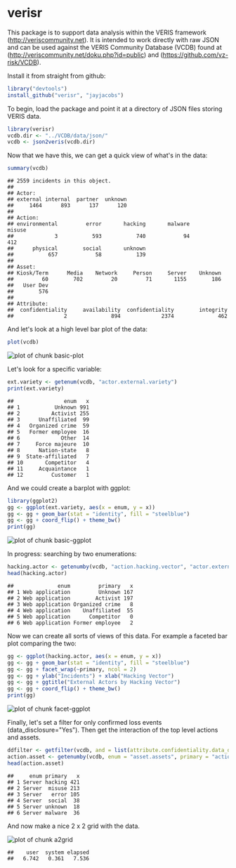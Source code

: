 verisr
========================================================

This package is to support data analysis within the VERIS framework (http://veriscommunity.net).  It is intended to work directly with raw JSON and can be used against the VERIS Community Database (VCDB) found at (http://veriscommunity.net/doku.php?id=public) and (https://github.com/vz-risk/VCDB).

Install it from straight from github:




```r
library("devtools")
install_github("verisr", "jayjacobs")
```


To begin, load the package and point it at a directory of JSON files storing VERIS data.


```r
library(verisr)
vcdb.dir <- "../VCDB/data/json/"
vcdb <- json2veris(vcdb.dir)
```


Now that we have this, we can get a quick view of what's in the data:


```r
summary(vcdb)
```

```
## 2559 incidents in this object.
## 
## Actor:
## external internal  partner  unknown 
##     1464      893      137      120 
## 
## Action:
## environmental         error       hacking       malware        misuse 
##             3           593           740            94           412 
##      physical        social       unknown 
##           657            58           139 
## 
## Asset:
## Kiosk/Term      Media    Network     Person     Server    Unknown 
##         60        702         20         71       1155        186 
##   User Dev 
##        576 
## 
## Attribute:
##  confidentiality     availability  confidentiality        integrity 
##                2              894             2374              462
```


And let's look at a high level bar plot of the data:


```r
plot(vcdb)
```

![plot of chunk basic-plot](figure/basic-plot.png) 


Let's look for a specific variable:


```r
ext.variety <- getenum(vcdb, "actor.external.variety")
print(ext.variety)
```

```
##                enum   x
## 1           Unknown 991
## 2          Activist 255
## 3      Unaffiliated  99
## 4   Organized crime  59
## 5   Former employee  16
## 6             Other  14
## 7     Force majeure  10
## 8      Nation-state   8
## 9  State-affiliated   7
## 10       Competitor   4
## 11     Acquaintance   1
## 12         Customer   1
```


And we could create a barplot with ggplot:


```r
library(ggplot2)
gg <- ggplot(ext.variety, aes(x = enum, y = x))
gg <- gg + geom_bar(stat = "identity", fill = "steelblue")
gg <- gg + coord_flip() + theme_bw()
print(gg)
```

![plot of chunk basic-ggplot](figure/basic-ggplot.png) 


In progress: searching by two enumerations:


```r
hacking.actor <- getenumby(vcdb, "action.hacking.vector", "actor.external.variety")
head(hacking.actor)
```

```
##              enum         primary   x
## 1 Web application         Unknown 167
## 2 Web application        Activist 197
## 3 Web application Organized crime   8
## 4 Web application    Unaffiliated  55
## 5 Web application      Competitor   0
## 6 Web application Former employee   2
```


Now we can create all sorts of views of this data.
For example a faceted bar plot comparing the two:


```r
gg <- ggplot(hacking.actor, aes(x = enum, y = x))
gg <- gg + geom_bar(stat = "identity", fill = "steelblue")
gg <- gg + facet_wrap(~primary, ncol = 2)
gg <- gg + ylab("Incidents") + xlab("Hacking Vector")
gg <- gg + ggtitle("External Actors by Hacking Vector")
gg <- gg + coord_flip() + theme_bw()
print(gg)
```

![plot of chunk facet-ggplot](figure/facet-ggplot.png) 


Finally, let's set a filter for only confirmed loss events (data_disclosure="Yes").
Then get the interaction of the top level actions and assets.


```r
ddfilter <- getfilter(vcdb, and = list(attribute.confidentiality.data_disclosure = "Yes"))
action.asset <- getenumby(vcdb, enum = "asset.assets", primary = "action", filter = ddfilter)
head(action.asset)
```

```
##     enum primary   x
## 1 Server hacking 421
## 2 Server  misuse 213
## 3 Server   error 105
## 4 Server  social  38
## 5 Server unknown  18
## 6 Server malware  36
```





And now make a nice 2 x 2 grid with the data.

![plot of chunk a2grid](figure/a2grid.png) 



```
##    user  system elapsed 
##   6.742   0.361   7.536
```

